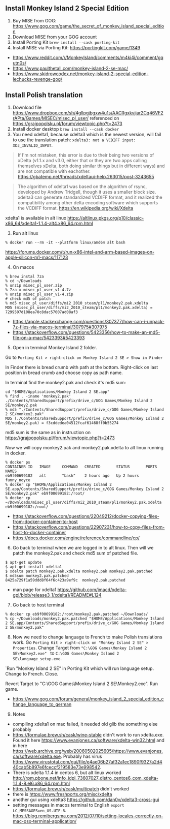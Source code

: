 ## Install Monkey Island 2 Special Edition

1. Buy MISE from GOG: https://www.gog.com/game/the_secret_of_monkey_island_special_edition
2. Download MISE from your GOG account
3. Install Porting Kit `brew install --cask porting-kit`
4. Install MISE via Porting Kit: https://portingkit.com/game/1349

- https://www.reddit.com/r/MonkeyIsland/comments/m4ki4i/comment/gqutn0s/
- https://www.paulthetall.com/monkey-island-2-se-mac/
- https://www.skidrowcodex.net/monkey-island-2-special-edition-lechucks-revenge-gog/

## Install Polish translation

1. Download file https://www.dropbox.com/sh/4gllpgjbgxw4u1s/AACRgxkvjiar2Cq46VF2rAPta/Games/MISEC/misec_pl_user/ referenced on https://grajpopolsku.pl/forum/viewtopic.php?t=2473
2. Install docker desktop `brew install --cask docker`
3. You need xdelta1, because xdelta3 which is the newest version, will fail to use the translation patch: `xdelta3: not a VCDIFF input: XD3_INVALID_INPUT`.

> If I'm not mistaken, this error is due to their being two versions of xDelta (v1.1.x and v3.0, either that or they are two apps calling themselves xDelta, both doing similar things but in different ways) and are not compatible with eachother. https://gbatemp.net/threads/xdeltaui-help.263015/post-3243655

> The algorithm of xdelta1 was based on the algorithm of rsync, developed by Andrew Tridgell, though it uses a smaller block size. xdelta3 can generate standardized VCDIFF format, and it realized the compatibility among other delta encoding software which supports the VCDIFF format. https://en.wikipedia.org/wiki/Xdelta

xdelta1 is available in alt linux https://altlinux.pkgs.org/p10/classic-x86_64/xdelta1-1.1.4-alt4.x86_64.rpm.html

3. Run alt linux

```shell
% docker run --rm -it --platform linux/amd64 alt bash
```

https://forums.docker.com/t/run-x86-intel-and-arm-based-images-on-apple-silicon-m1-macs/117123

4. On macos

```shell
% brew instal 7za
% cd ~/Downloads
% unzip misec_pl_user.zip
% 7za x misec_pl_user_v1-4.7z
% unzip misec_pl_user_v1-4.zip
# check md5 of patch
% md5 misec_pl_user/diffs/mi2_2010_steam/pl1/monkey2.pak.xdelta
MD5 (misec_pl_user/diffs/mi2_2010_steam/pl1/monkey2.pak.xdelta) = 7299507d108ea70c8dac57007ad08af3
```

- https://apple.stackexchange.com/questions/307377/how-can-i-unpack-7z-files-via-macos-terminal/307975#307975
- https://stackoverflow.com/questions/5423356/how-to-make-an-md5-file-on-a-mac/5423393#5423393

5. Open in terminal Monkey Island 2 folder.

Go to `Porting Kit > right-click on Monkey Island 2 SE > Show in Finder`

In Finder there is bread crumb with path at the bottom. Right-click on last position in bread crumb and choose copy as path name.

In terminal find the monkey2.pak and check it's md5 sum:

```shell
cd "$HOME/Applications/Monkey Island 2 SE.app"
% find . -iname 'monkey2.pak'
./Contents/SharedSupport/prefix/drive_c/GOG Games/Monkey Island 2 SE/monkey2.pak
% md5 "./Contents/SharedSupport/prefix/drive_c/GOG Games/Monkey Island 2 SE/monkey2.pak"
MD5 (./Contents/SharedSupport/prefix/drive_c/GOG Games/Monkey Island 2 SE/monkey2.pak) = f3cddedea04512fcaf61468ff0b55274
```

md5 sum is the same as in instruction on https://grajpopolsku.pl/forum/viewtopic.php?t=2473

Now we will copy monkey2.pak and monkey2.pak.xdelta to alt linux running in docker.

```shell
% docker ps
CONTAINER ID   IMAGE     COMMAND   CREATED       STATUS       PORTS     NAMES
eb9f00699182   alt       "bash"    2 hours ago   Up 2 hours             funny_noyce
% docker cp "$HOME/Applications/Monkey Island 2 SE.app/Contents/SharedSupport/prefix/drive_c/GOG Games/Monkey Island 2 SE/monkey2.pak" eb9f00699182:/root/
% docker cp ~/Downloads/misec_pl_user/diffs/mi2_2010_steam/pl1/monkey2.pak.xdelta eb9f00699182:/root/
```

- https://stackoverflow.com/questions/22049212/docker-copying-files-from-docker-container-to-host
- https://stackoverflow.com/questions/22907231/how-to-copy-files-from-host-to-docker-container
- https://docs.docker.com/engine/reference/commandline/cp/

6. Go back to terminal when we are logged in to alt linux. Then will we patch the monkey2.pak and check md5 sum of patched file.

```shell
$ apt-get update
$ apt-get install xdelta1
$ xdelta patch monkey2.pak.xdelta monkey2.pak monkey2.pak.patched
$ md5sum monkey2.pak.patched
8425a729f1a59ddd8f64f6c423a9ef9c  monkey2.pak.patched
```

- man page for xdelta1 https://github.com/jmacd/xdelta-gpl/blob/release3_1/xdelta1/README#L124

7. Go back to host terminal

```shell
% docker cp eb9f00699182:/root/monkey2.pak.patched ~/Downloads/
% cp ~/Downloads/monkey2.pak.patched "$HOME/Applications/Monkey Island 2 SE.app/Contents/SharedSupport/prefix/drive_c/GOG Games/Monkey Island 2 SE/monkey2.pak"
```

8. Now we need to change language to French to make Polish translations work. Go `Porting Kit > right-click on "Monkey Island 2 SE" > Properties`. Change Target from `"C:\GOG Games\Monkey Island 2 SE\Monkey2.exe" ` to `C:\GOG Games\Monkey Island 2 SE\language_setup.exe`.

`Run "Monkey Island 2 SE" in Porting Kit which will run language setup. Change to French. Close.

Revert Target to "C:\GOG Games\Monkey Island 2 SE\Monkey2.exe". Run game.

- https://www.gog.com/forum/general/monkey_island_2_special_edition_change_language_to_german

9. Notes

- compiling xdelta1 on mac failed, it needed old glib the something else probably
- https://formulae.brew.sh/cask/wine-stable didn't work to run xdelta.exe. Found it here https://www.evanjones.ca/software/xdelta-win32.html and in here https://web.archive.org/web/20060502025605/https://www.evanjones.ca/software/xdelta.exe. Probably has virus https://www.virustotal.com/gui/file/e4ae06b27af32a1ec1890f9327a2d440cab5b897e6fceccf219583e73e998542.
- There is xdelta 1.1.4 in centos 6, but alt linux worked http://rpm.pbone.net/info_idpl_73607027_distro_centos6_com_xdelta-1.1.4-8.el6.x86_64.rpm.html
- https://formulae.brew.sh/cask/multipatch didn't worked
- there is https://www.freshports.org/misc/xdelta
- another gui using xdelta3 https://github.com/dan0v/xdelta3-cross-gui
- setting messages in macos terminal to English `export LC_MESSAGES=en_US.UTF-8`. https://blog.remibergsma.com/2012/07/10/setting-locales-correctly-on-mac-osx-terminal-application/
